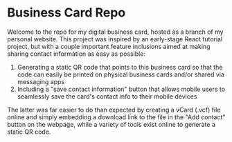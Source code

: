 # Business Card Repo

Welcome to the repo for my digital business card, hosted as a branch of my personal website. 
This project was inspired by an early-stage React tutorial project, but with a couple important feature inclusions aimed at making sharing contact information as easy as possible:

1. Generating a static QR code that points to this business card so that the code can easily be printed on physical business cards and/or shared via messaging apps
1. Including a "save contact information" button that allows mobile users to seamlessly save the card's contact info to their mobile devices

The latter was far easier to do than expected by creating a vCard (.vcf) file online and simply embedding a download link to the file in the "Add contact" button on the webpage, while a variety of tools exist online to generate a static QR code. 
